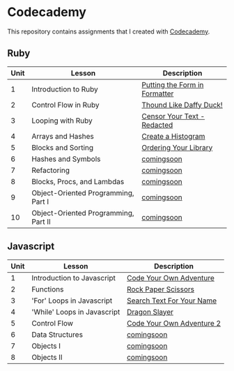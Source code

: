 # Codecademy
This repository contains assignments that I created with [Codecademy](https://www.codecademy.com/learn).

## Ruby
Unit | Lesson | Description
----------|---------|-----------
1 | Introduction to Ruby | [Putting the Form in Formatter](ruby/formatting.rb)
2 | Control Flow in Ruby | [Thound Like Daffy Duck!](ruby/daffy-duck.rb)
3 | Looping with Ruby | [Censor Your Text - Redacted](ruby/redacted.rb)
4 | Arrays and Hashes | [Create a Histogram](ruby/histogram.rb)
5 | Blocks and Sorting | [Ordering Your Library ](ruby/ordering-your-library.rb)
6 | Hashes and Symbols | [comingsoon](ruby/sample.rb)
7 | Refactoring | [comingsoon](ruby/sample.rb)
8 | Blocks, Procs, and Lambdas | [comingsoon](ruby/sample.rb)
9 | Object-Oriented Programming, Part I | [comingsoon](ruby/sample.rb)
10 | Object-Oriented Programming, Part II | [comingsoon](ruby/sample.rb)

## Javascript
Unit | Lesson | Description
---------|---------|----------
1 | Introduction to Javascript | [Code Your Own Adventure](Javascript/code-your-own-adventure.js)
2 | Functions | [Rock Paper Scissors](javascript/rock-paper-scissors.js)
3 | 'For' Loops in Javascript | [Search Text For Your Name](Javascript/seach-text-for-name.js)
4 | 'While' Loops in Javascript | [Dragon Slayer](Javascript/dragon-slayer.js)
5 | Control Flow | [Code Your Own Adventure 2](Javascript/code-your-own-adventure-2.js)
6 | Data Structures | [comingsoon](Javascript/sample.js)
7 | Objects I | [comingsoon](Javascript/sample.js)
8 | Objects II | [comingsoon](Javascript/sample.js)
